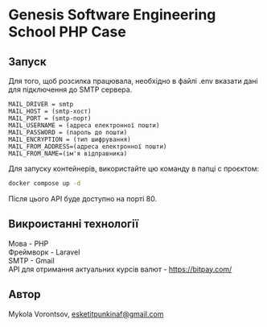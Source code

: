 # Genesis Software Engineering School PHP Case

## Запуск
Для того, щоб розсилка працювала, необхідно в файлі .env вказати дані для підключення до SMTP сервера.  
```
MAIL_DRIVER = smtp
MAIL_HOST = (smtp-хост)
MAIL_PORT = (smtp-порт)
MAIL_USERNAME = (адреса електронної пошти)
MAIL_PASSWORD = (пароль до пошти)
MAIL_ENCRYPTION = (тип шифрування)
MAIL_FROM_ADDRESS=(адреса електронної пошти)
MAIL_FROM_NAME=(ім'я відправника)
```
Для запуску контейнерів, використайте цю команду в папці с проєктом:
```bash
docker compose up -d
```
Після цього API буде доступно на порті 80.

## Викроистанні технології
Мова - PHP  
Фреймворк - Laravel  
SMTP - Gmail  
API для отримання актуальних курсів валют - https://bitpay.com/  

## Автор
Mykola Vorontsov, esketitpunkinaf@gmail.com
